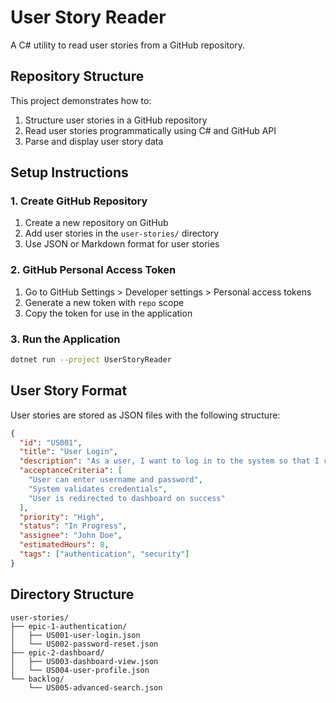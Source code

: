 # User Story Reader

A C# utility to read user stories from a GitHub repository.

## Repository Structure

This project demonstrates how to:
1. Structure user stories in a GitHub repository
2. Read user stories programmatically using C# and GitHub API
3. Parse and display user story data

## Setup Instructions

### 1. Create GitHub Repository

1. Create a new repository on GitHub
2. Add user stories in the `user-stories/` directory
3. Use JSON or Markdown format for user stories

### 2. GitHub Personal Access Token

1. Go to GitHub Settings > Developer settings > Personal access tokens
2. Generate a new token with `repo` scope
3. Copy the token for use in the application

### 3. Run the Application

```bash
dotnet run --project UserStoryReader
```

## User Story Format

User stories are stored as JSON files with the following structure:

```json
{
  "id": "US001",
  "title": "User Login",
  "description": "As a user, I want to log in to the system so that I can access my account",
  "acceptanceCriteria": [
    "User can enter username and password",
    "System validates credentials",
    "User is redirected to dashboard on success"
  ],
  "priority": "High",
  "status": "In Progress",
  "assignee": "John Doe",
  "estimatedHours": 8,
  "tags": ["authentication", "security"]
}
```

## Directory Structure

```
user-stories/
├── epic-1-authentication/
│   ├── US001-user-login.json
│   └── US002-password-reset.json
├── epic-2-dashboard/
│   ├── US003-dashboard-view.json
│   └── US004-user-profile.json
└── backlog/
    └── US005-advanced-search.json
```
